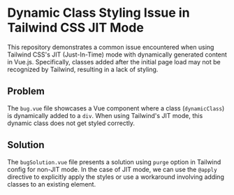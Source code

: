 # Dynamic Class Styling Issue in Tailwind CSS JIT Mode

This repository demonstrates a common issue encountered when using Tailwind CSS's JIT (Just-In-Time) mode with dynamically generated content in Vue.js.  Specifically, classes added after the initial page load may not be recognized by Tailwind, resulting in a lack of styling.

## Problem
The `bug.vue` file showcases a Vue component where a class (`dynamicClass`) is dynamically added to a `div`.  When using Tailwind's JIT mode, this dynamic class does not get styled correctly.

## Solution
The `bugSolution.vue` file presents a solution using `purge` option in Tailwind config for non-JIT mode. In the case of JIT mode, we can use the `@apply` directive to explicitly apply the styles or use a workaround involving adding classes to an existing element. 